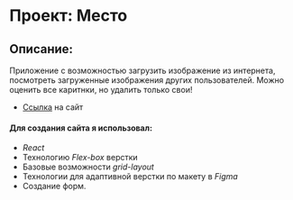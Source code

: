 # Проект: Место

## Описание:
Приложение с возможностью загрузить изображение из интернета, посмотреть загруженные изображения других пользователей.
Можно оценить все каритнки, но удалить только свои!
* [Ссылка](https://selvetarm90.github.io/mesto-react/) на сайт

#### Для создания сайта я использовал:
* *React*
* Технологию *Flex-box* верстки
* Базовые возможности *grid-layout*
* Технологии для адаптивной верстки по макету в *Figma*
* Создание форм.
